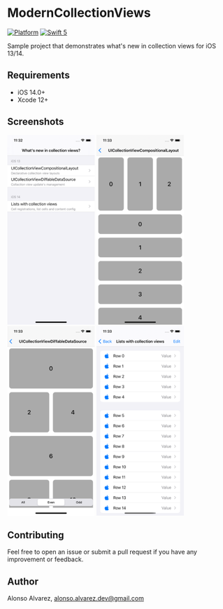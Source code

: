 # ModernCollectionViews

[![Platform](https://img.shields.io/badge/platform-iOS-yellow.svg)]()
[![Swift 5](https://img.shields.io/badge/Swift-5-orange.svg?style=flat)](https://developer.apple.com/swift/)

Sample project that demonstrates what's new in collection views for iOS 13/14.

## Requirements

- iOS 14.0+
- Xcode 12+

## Screenshots

<img src="Screenshots/Home.png" width=200 height=433> <img src="Screenshots/Compositional.png" width=200 height=433>
<img src="Screenshots/Diffable.png" width=200 height=433> <img src="Screenshots/Lists.png" width=200 height=433>

## Contributing

Feel free to open an issue or submit a pull request if you have any improvement or feedback.

## Author

Alonso Alvarez, alonso.alvarez.dev@gmail.com
